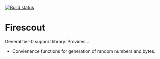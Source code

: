 [![Build status](https://github.com/myrkgard/firescout/actions/workflows/ci.yml/badge.svg)](https://github.com/myrkgard/firescout/actions/workflows/ci.yml)
# Firescout

General tier-0 support library. Provides...

- Convienence functions for generation of random numbers and bytes.
